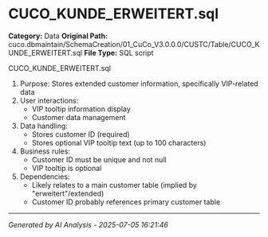 # CUCO_KUNDE_ERWEITERT.sql

**Category:** Data
**Original Path:** cuco.dbmaintain/SchemaCreation/01_CuCo_V3.0.0.0/CUSTC/Table/CUCO_KUNDE_ERWEITERT.sql
**File Type:** SQL script

CUCO_KUNDE_ERWEITERT.sql
1. Purpose: Stores extended customer information, specifically VIP-related data
2. User interactions:
   - VIP tooltip information display
   - Customer data management
3. Data handling:
   - Stores customer ID (required)
   - Stores optional VIP tooltip text (up to 100 characters)
4. Business rules:
   - Customer ID must be unique and not null
   - VIP tooltip is optional
5. Dependencies:
   - Likely relates to a main customer table (implied by "erweitert"/extended)
   - Customer ID probably references primary customer table

---
*Generated by AI Analysis - 2025-07-05 16:21:46*
